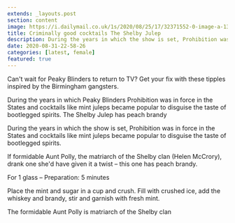 ```yaml
---
extends: _layouts.post
section: content
image: https://i.dailymail.co.uk/1s/2020/08/25/17/32371552-0-image-a-13_1598374405096.jpg 
title: Criminally good cocktails The Shelby Julep 
description: During the years in which the show is set, Prohibition was in force in the States and cocktails like mint juleps became popular to disguise the taste of bootlegged spirits. 
date: 2020-08-31-22-58-26 
categories: [latest, female] 
featured: true 
--- 
```

Can't wait for Peaky Blinders to return to TV? Get your fix with these tipples inspired by the Birmingham gangsters. 

During the years in which Peaky Blinders Prohibition was in force in the States and cocktails like mint juleps became popular to disguise the taste of bootlegged spirits. The Shelby Julep has peach brandy

During the years in which the show is set, Prohibition was in force in the States and cocktails like mint juleps became popular to disguise the taste of bootlegged spirits. 

If formidable Aunt Polly, the matriarch of the Shelby clan (Helen McCrory), drank one she'd have given it a twist – this one has peach brandy.

For 1 glass – Preparation: 5 minutes

Place the mint and sugar in a cup and crush. Fill with crushed ice, add the whiskey and brandy, stir and garnish with fresh mint.

The formidable Aunt Polly is matriarch of the Shelby clan

